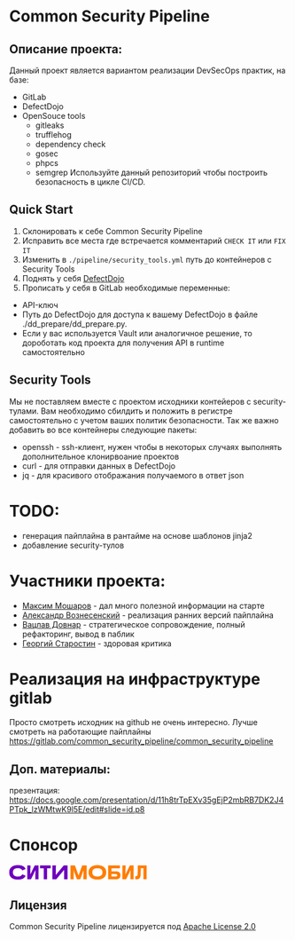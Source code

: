 # Common Security Pipeline
## Описание проекта:
Данный проект является вариантом реализации DevSecOps практик, на базе:
- GitLab
- DefectDojo
- OpenSouce tools
  - gitleaks
  - trufflehog
  - dependency check
  - gosec
  - phpcs
  - semgrep
Используйте данный репозиторий чтобы построить безопасность в цикле CI/CD.

## Quick Start
1. Склонировать к себе Common Security Pipeline
2. Исправить все места где встречается комментарий `CHECK IT` или `FIX IT`
3. Изменить в `./pipeline/security_tools.yml` путь до контейнеров с Security Tools
4. Поднять у себя [DefectDojo](https://github.com/DefectDojo/django-DefectDojo/blob/master/DOCKER.md)
5. Прописать у себя в GitLab необходимые переменные:
  - API-ключ
  - Путь до DefectDojo для доступа к вашему DefectDojo в файле ./dd_prepare/dd_prepare.py. 
  - Если у вас используется Vault или аналогичное решение, то дороботать код проекта для получения API в runtime самостоятельно

## Security Tools
Мы не поставляем вместе с проектом исходники контейеров с security-тулами. Вам необходимо сбилдить и положить в регистре самостоятельно с учетом ваших политик безопасности. Так же важно добавить во все контейнеры следующие пакеты:
- openssh - ssh-клиент, нужен чтобы в некоторых случаях выполнять дополнительное клонирвоание проектов
- curl - для отправки данных в DefectDojo
- jq - для красивого отображания получаемого в ответ json

# TODO:
- генерация пайплайна в рантайме на основе шаблонов jinja2
- добавление security-тулов

# Участники проекта:
- [Максим Мошаров](https://www.linkedin.com/in/maxim-mosharov-50904113b/) - дал много полезной информации на старте
- [Александр Вознесенский](https://www.linkedin.com/in/voznesensky/) - реализация ранних версий пайплайна
- [Вацлав Довнар](https://www.linkedin.com/in/vatclav-dovnar/) - стратегическое сопровождение, полный рефакторинг, вывод в паблик
- [Георгий Старостин](https://www.linkedin.com/in/georgii-starostin-06932942/) - здоровая критика

# Реализация на инфраструктуре gitlab
Просто смотреть исходник на github не очень интересно. Лучше смотреть на работающие пайплайны
https://gitlab.com/common_security_pipeline/common_security_pipeline

## Доп. материалы:
презентация: https://docs.google.com/presentation/d/11h8trTpEXv35gEjP2mbRB7DK2J4PTpk_lzWMtwK9l5E/edit#slide=id.p8

# Спонсор
![](static/img/city.logo.png)

## Лицензия
Common Security Pipeline лицензируется под [Apache License 2.0](LICENSE)
